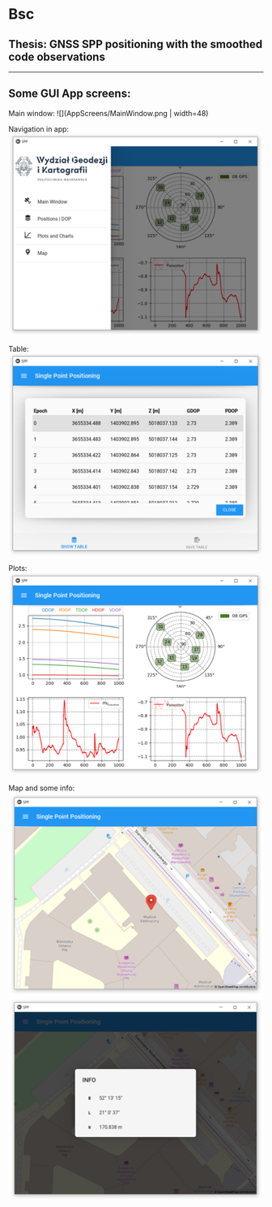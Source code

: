 # Bsc

## Thesis: GNSS SPP positioning with the smoothed code observations
---------
## Some GUI App screens:

Main window:
![](AppScreens/MainWindow.png | width=48)

Navigation in app:
![](AppScreens/Navigation.png)

Table:
![](AppScreens/Table.png)

Plots:
![](AppScreens/Plots.png)
      
Map and some info:
![](AppScreens/Map.png)
![](AppScreens/MapInfo.png)

